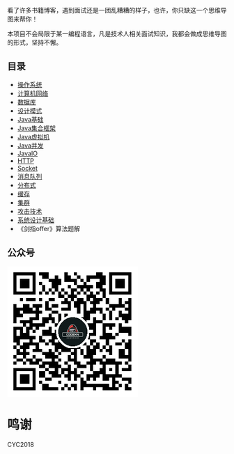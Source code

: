 看了许多书籍博客，遇到面试还是一团乱糟糟的样子，也许，你只缺这一个思维导图来帮你！

本项目不会局限于某一编程语言，凡是技术人相关面试知识，我都会做成思维导图的形式，坚持不懈。

## 目录

- [操作系统](./操作系统)
- [计算机网络](./计算机网络)
- [数据库](./数据库)
- [设计模式](./设计模式)
- [Java基础](./Java基础)
- [Java集合框架](./Java集合框架)
- [Java虚拟机](./Java虚拟机)
- [Java并发](./Java并发)
- [JavaIO](./JavaIO)
- [HTTP](./HTTP)
- [Socket](./Socket)
- [消息队列](./消息队列)
- [分布式](./分布式)
- [缓存](./缓存)
- [集群](./集群)
- [攻击技术](./攻击技术)
- [系统设计基础](./系统设计基础)
- 《剑指offer》算法题解

## 公众号

![公众号二维码](公众号二维码.png)

# 鸣谢

CYC2018